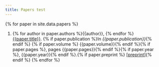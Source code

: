 ```yaml
---
title: Papers test
---
```


{% for paper in site.data.papers %}
1. {% for author in paper.authors %}{{author}}, {% endfor %} [{{paper.title}}]({{paper.url}}). {% if paper.publication %}In *{{paper.publication}}*{% endif %} {% if paper.volume %} {{paper.volume}}{% endif %}{% if paper.pages %}, pages {{paper.pages}}{% endif %}{% if paper.year %}, {{paper.year}}{% endif %}.{% if paper.preprint %} [[preprint](/papers/{{paper.preprint}})]{% endif %}
{% endfor %}
